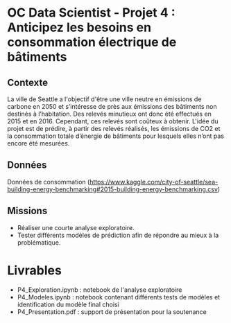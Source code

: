 # OC Data Scientist - Projet 4 : Anticipez les besoins en consommation électrique de bâtiments
## Contexte
La ville de Seattle a l'objectif d'être une ville neutre en émissions de carbone en 2050 et s’intéresse de près aux émissions des bâtiments non destinés à l’habitation. Des relevés minutieux ont donc été effectués en 2015 et en 2016. Cependant, ces relevés sont coûteux à obtenir.
L'idée du projet est de prédire, à partir des relevés réalisés, les émissions de CO2 et la consommation totale d’énergie de bâtiments pour lesquels elles n’ont pas encore été mesurées.

## Données
Données de consommation (https://www.kaggle.com/city-of-seattle/sea-building-energy-benchmarking#2015-building-energy-benchmarking.csv)

## Missions
- Réaliser une courte analyse exploratoire.
- Tester différents modèles de prédiction afin de répondre au mieux à la problématique.

# Livrables
- P4_Exploration.ipynb : notebook de l'analyse exploratoire
- P4_Modeles.ipynb : notebook contenant différents tests de modèles et identification du modèle final choisi
- P4_Presentation.pdf : support de présentation pour la soutenance
